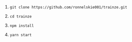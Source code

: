 1. `git clone https://github.com/ronnelskie001/trainze.git`

2. `cd trainze`

3. `npm install`

4. `yarn start`
